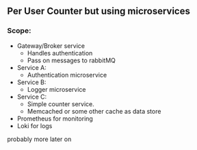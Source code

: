## Per User Counter but using microservices

### Scope:
- Gateway/Broker service
	- Handles authentication
	- Pass on messages to rabbitMQ
- Service A:
	- Authentication microservice
- Service B:
	- Logger microservice
- Service C:
	- Simple counter service.
	- Memcached or some other cache as data store
- Prometheus for monitoring
- Loki for logs

probably more later on
